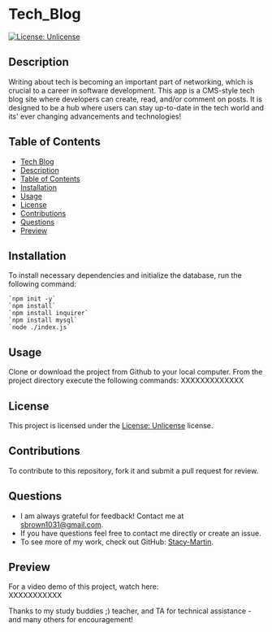 # Tech_Blog

[![License: Unlicense](https://img.shields.io/badge/license-Unlicense-blue.svg)](http://unlicense.org/)

## Description
 Writing about tech is becoming an important part of networking, which is crucial to a career in software development.  This app is a CMS-style tech blog site where developers can create, read, and/or comment on posts. It is designed to be a hub where users can stay up-to-date in the tech world and its' ever changing advancements and technologies!  

## Table of Contents
  - [Tech Blog](#Tech_Blog)
  - [Description](#description)
  - [Table of Contents](#table-of-contents)
  - [Installation](#installation)
  - [Usage](#usage)
  - [License](#license)
  - [Contributions](#contributions)
  - [Questions](#questions)
  - [Preview](#preview)

## Installation
To install necessary dependencies and initialize the database, run the following command:
~~~
`npm init -y`
`npm install`
`npm install inquirer`
`npm install mysql`
`node ./index.js` 
~~~

## Usage

Clone or download the project from Github to your local computer.  From the project directory execute the following commands: 
XXXXXXXXXXXXX

## License 
This project is licensed under the [License: Unlicense](http://unlicense.org/) license.

## Contributions
To contribute to this repository, fork it and submit a pull request for review.

## Questions
* I am always grateful for feedback! Contact me at sbrown1031@gmail.com.
* If you have questions feel free to contact me directly or create an issue. 
* To see more of my work, check out GitHub:  [Stacy-Martin](https://github.com/Stacy-Martin).

## Preview

For a video demo of this project, watch here:   
XXXXXXXXXXX

Thanks to my study buddies ;) teacher, and TA for technical assistance - and many others for encouragement! 

